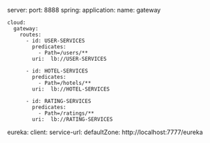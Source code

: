 server:
    port: 8888
spring:
    application:
      name: gateway
  
    cloud:
      gateway:
        routes:
          - id: USER-SERVICES
            predicates:
              - Path=/users/**
            uri:  lb://USER-SERVICES

          - id: HOTEL-SERVICES
            predicates:
              - Path=/hotels/**
            uri:  lb://HOTEL-SERVICES

          - id: RATING-SERVICES
            predicates:
              - Path=/ratings/**
            uri:  lb://RATING-SERVICES

  eureka:
    client:
      service-url:
        defaultZone: http://localhost:7777/eureka
  

  

